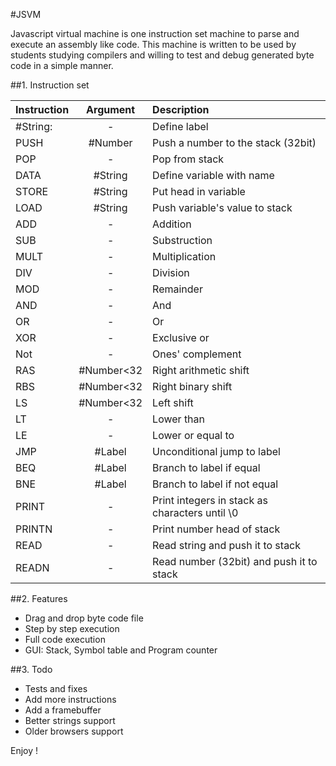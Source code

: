 #JSVM

Javascript virtual machine is one instruction set machine to parse and execute an assembly like code. This machine is written to be used by students studying compilers and willing to test and debug generated byte code in a simple manner.

##1. Instruction set

| Instruction | Argument | Description                                    |
| ------------|:--------:| :----------------------------------------------|
| #String:    | -        | Define label                                   |
| PUSH        | #Number  | Push a number to the stack (32bit)             |
| POP         | -        | Pop from stack                                 |
| DATA        | #String  | Define variable with name                      |
| STORE       | #String  | Put head in variable                           |
| LOAD        | #String  | Push variable's value to stack                 |
| ADD         | -        | Addition                                       |
| SUB         | -        | Substruction                                   |
| MULT        | -        | Multiplication                                 |
| DIV         | -        | Division                                       |
| MOD         | -        | Remainder                                      |
| AND         | -        | And                                            |
| OR          | -        | Or                                             |
| XOR         | -        | Exclusive or                                   |
| Not         | -        | Ones' complement                               |
| RAS         |#Number<32| Right arithmetic shift                         |
| RBS         |#Number<32| Right binary shift                             |
| LS          |#Number<32| Left shift                                     |
| LT          | -        | Lower than                                     |
| LE          | -        | Lower or equal to                              |
| JMP         | #Label   | Unconditional jump to label                    |
| BEQ         | #Label   | Branch to label if equal                       |
| BNE         | #Label   | Branch to label if not equal                   |
| PRINT       | -        | Print integers in stack as characters until \0 |
| PRINTN      | -        | Print number head of stack                     |
| READ        | -        | Read string and push it to stack               |
| READN       | -        | Read number (32bit) and push it to stack       |
  

##2. Features

- Drag and drop byte code file
- Step by step execution
- Full code execution
- GUI: Stack, Symbol table and Program counter


##3. Todo

- Tests and fixes
- Add more instructions
- Add a framebuffer
- Better strings support
- Older browsers support

Enjoy !
